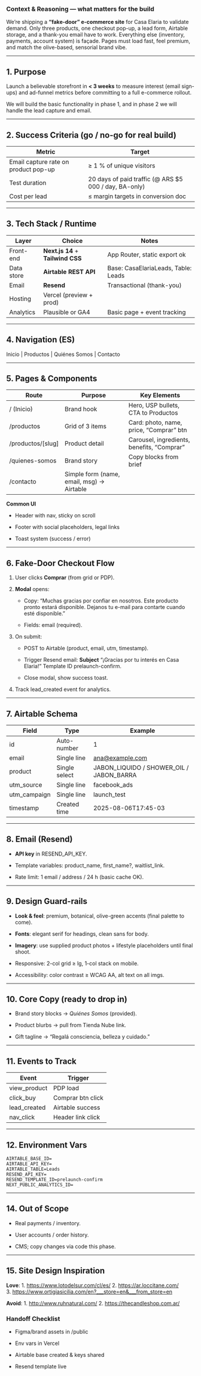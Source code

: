 ### **Context & Reasoning — what matters for the build**

  

We’re shipping a **“fake-door” e-commerce site** for Casa Elaria to validate demand. Only three products, one checkout pop-up, a lead form, Airtable storage, and a thank-you email have to work. Everything else (inventory, payments, account system) is façade. Pages must load fast, feel premium, and match the olive-based, sensorial brand vibe.

---

## **1. Purpose**

  

Launch a believable storefront in **< 3 weeks** to measure interest (email sign-ups) and ad-funnel metrics before committing to a full e-commerce rollout.

We will build the basic functionality in phase 1, and in phase 2 we will handle the lead capture and email.

---

## **2. Success Criteria (go / no-go for real build)**

|**Metric**|**Target**|
|---|---|
|Email capture rate on product pop-up|≥ 1 % of unique visitors|
|Test duration|20 days of paid traffic (@ ARS $5 000 / day, BA-only)|
|Cost per lead|≤ margin targets in conversion doc|

---

## **3. Tech Stack / Runtime**

|**Layer**|**Choice**|**Notes**|
|---|---|---|
|Front-end|**Next.js 14** + **Tailwind CSS**|App Router, static export ok|
|Data store|**Airtable REST API**|Base: CasaElariaLeads, Table: Leads|
|Email|**Resend**|Transactional (thank-you)|
|Hosting|Vercel (preview + prod)||
|Analytics|Plausible or GA4|Basic page + event tracking|

---

## **4. Navigation (ES)**

  

Inicio | Productos | Quiénes Somos | Contacto

---

## **5. Pages & Components**

|**Route**|**Purpose**|**Key Elements**|
|---|---|---|
|/ (Inicio)|Brand hook|Hero, USP bullets, CTA to Productos|
|/productos|Grid of 3 items|Card: photo, name, price, “Comprar” btn|
|/productos/[slug]|Product detail|Carousel, ingredients, benefits, “Comprar”|
|/quienes-somos|Brand story|Copy blocks from brief|
|/contacto|Simple form (name, email, msg) -> Airtable||

**Common UI**

- Header with nav, sticky on scroll
    
- Footer with social placeholders, legal links
    
- Toast system (success / error)
    

---

## **6. Fake-Door Checkout Flow**

1. User clicks **Comprar** (from grid or PDP).
    
2. **Modal** opens:
    
    - Copy: “Muchas gracias por confiar en nosotros. Este producto pronto estará disponible. Dejanos tu e-mail para contarte cuando esté disponible.”
        
    - Fields: email (required).
        
    
3. On submit:
    
    - POST to Airtable (product, email, utm, timestamp).
        
    - Trigger Resend email: **Subject** “¡Gracias por tu interés en Casa Elaria!” Template ID prelaunch-confirm.
        
    - Close modal, show success toast.
        
    
4. Track lead_created event for analytics.
    

---

## **7. Airtable Schema**

|**Field**|**Type**|**Example**|
|---|---|---|
|id|Auto-number|1|
|email|Single line|ana@example.com|
|product|Single select|JABON_LIQUIDO / SHOWER_OIL / JABON_BARRA|
|utm_source|Single line|facebook_ads|
|utm_campaign|Single line|launch_test|
|timestamp|Created time|2025-08-06T17:45-03|

---

## **8. Email (Resend)**

- **API key** in RESEND_API_KEY.
    
- Template variables: product_name, first_name?, waitlist_link.
    
- Rate limit: 1 email / address / 24 h (basic cache OK).
    

---

## **9. Design Guard-rails**

- **Look & feel**: premium, botanical, olive-green accents (final palette to come).
    
- **Fonts**: elegant serif for headings, clean sans for body.
    
- **Imagery**: use supplied product photos + lifestyle placeholders until final shoot.
    
- Responsive: 2-col grid ≥ lg, 1-col stack on mobile.
    
- Accessibility: color contrast ≥ WCAG AA, alt text on all imgs.
    

---

## **10. Core Copy (ready to drop in)**

- Brand story blocks → _Quiénes Somos_ (provided).
    
- Product blurbs → pull from Tienda Nube link.
    
- Gift tagline → “Regalá consciencia, belleza y cuidado.”
    

---

## **11. Events to Track**

|**Event**|**Trigger**|
|---|---|
|view_product|PDP load|
|click_buy|Comprar btn click|
|lead_created|Airtable success|
|nav_click|Header link click|

---

## **12. Environment Vars**

```
AIRTABLE_BASE_ID=
AIRTABLE_API_KEY=
AIRTABLE_TABLE=Leads
RESEND_API_KEY=
RESEND_TEMPLATE_ID=prelaunch-confirm
NEXT_PUBLIC_ANALYTICS_ID=
```

---

## **14. Out of Scope**

- Real payments / inventory.
    
- User accounts / order history.
    
- CMS; copy changes via code this phase.
    

---

## **15. Site Design Inspiration**

**Love**:
1. https://www.lotodelsur.com/cl/es/
2. https://ar.loccitane.com/
3. https://www.ortigiasicilia.com/en?___store=en&___from_store=en

**Avoid**:
1. http://www.ruhnatural.com/
2. https://thecandleshop.com.ar/

### **Handoff Checklist**

- Figma/brand assets in /public
    
- Env vars in Vercel
    
- Airtable base created & keys shared
    
- Resend template live
    
